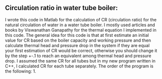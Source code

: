 ## Circulation ratio in water tube boiler:
I wrote this code in Matlab for the calculation of CR (circulation ratio) for the natural circulation of water in a water tube boiler. I mostly used articles and books by Viswanathan Ganapathy for the thermal equation I implemented in this code. The general idea for this code is that at first estimate an initial value for CR based on the boiler capacity and working pressure and then calculate thermal head and pressure drop in the system if they are equal your first estimation of CR would be correct, otherwise you should change it by the step +-.1 to reach an equivalent among thermal head and pressure drop. I assumed the same CR for all tubes but in my new program written in C++, I calculated CR for each tube separately. 
The order of the program is the following:
1. 


